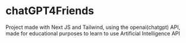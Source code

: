 # chatGPT4Friends
Project made with Next JS and Tailwind, using the openai(chatgpt) API, made for educational purposes to learn to use Artificial Intelligence API
